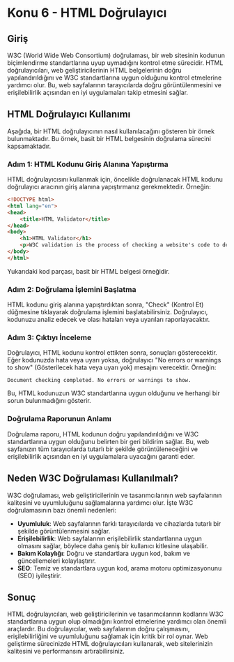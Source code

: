 # Konu 6 - HTML Doğrulayıcı

## Giriş

W3C (World Wide Web Consortium) doğrulaması, bir web sitesinin kodunun biçimlendirme standartlarına uyup uymadığını kontrol etme sürecidir. HTML doğrulayıcıları, web geliştiricilerinin HTML belgelerinin doğru yapılandırıldığını ve W3C standartlarına uygun olduğunu kontrol etmelerine yardımcı olur. Bu, web sayfalarının tarayıcılarda doğru görüntülenmesini ve erişilebilirlik açısından en iyi uygulamaları takip etmesini sağlar.

## HTML Doğrulayıcı Kullanımı

Aşağıda, bir HTML doğrulayıcının nasıl kullanılacağını gösteren bir örnek bulunmaktadır. Bu örnek, basit bir HTML belgesinin doğrulama sürecini kapsamaktadır.

### Adım 1: HTML Kodunu Giriş Alanına Yapıştırma

HTML doğrulayıcısını kullanmak için, öncelikle doğrulanacak HTML kodunu doğrulayıcı aracının giriş alanına yapıştırmanız gerekmektedir. Örneğin:

```html
<!DOCTYPE html>
<html lang="en">
<head>
    <title>HTML Validator</title>
</head>
<body>
    <h1>HTML Validator</h1>
    <p>W3C validation is the process of checking a website's code to determine if it follows the formatting standards.</p>
</body>
</html>
```

Yukarıdaki kod parçası, basit bir HTML belgesi örneğidir.

### Adım 2: Doğrulama İşlemini Başlatma

HTML kodunu giriş alanına yapıştırdıktan sonra, "Check" (Kontrol Et) düğmesine tıklayarak doğrulama işlemini başlatabilirsiniz. Doğrulayıcı, kodunuzu analiz edecek ve olası hataları veya uyarıları raporlayacaktır.

### Adım 3: Çıktıyı İnceleme

Doğrulayıcı, HTML kodunu kontrol ettikten sonra, sonuçları gösterecektir. Eğer kodunuzda hata veya uyarı yoksa, doğrulayıcı "No errors or warnings to show" (Gösterilecek hata veya uyarı yok) mesajını verecektir. Örneğin:

```plaintext
Document checking completed. No errors or warnings to show.
```

Bu, HTML kodunuzun W3C standartlarına uygun olduğunu ve herhangi bir sorun bulunmadığını gösterir.

### Doğrulama Raporunun Anlamı

Doğrulama raporu, HTML kodunun doğru yapılandırıldığını ve W3C standartlarına uygun olduğunu belirten bir geri bildirim sağlar. Bu, web sayfanızın tüm tarayıcılarda tutarlı bir şekilde görüntüleneceğini ve erişilebilirlik açısından en iyi uygulamalara uyacağını garanti eder.

## Neden W3C Doğrulaması Kullanılmalı?

W3C doğrulaması, web geliştiricilerinin ve tasarımcılarının web sayfalarının kalitesini ve uyumluluğunu sağlamalarına yardımcı olur. İşte W3C doğrulamasının bazı önemli nedenleri:

- **Uyumluluk**: Web sayfalarının farklı tarayıcılarda ve cihazlarda tutarlı bir şekilde görüntülenmesini sağlar.
- **Erişilebilirlik**: Web sayfalarının erişilebilirlik standartlarına uygun olmasını sağlar, böylece daha geniş bir kullanıcı kitlesine ulaşabilir.
- **Bakım Kolaylığı**: Doğru ve standartlara uygun kod, bakım ve güncellemeleri kolaylaştırır.
- **SEO**: Temiz ve standartlara uygun kod, arama motoru optimizasyonunu (SEO) iyileştirir.

## Sonuç

HTML doğrulayıcıları, web geliştiricilerinin ve tasarımcılarının kodlarını W3C standartlarına uygun olup olmadığını kontrol etmelerine yardımcı olan önemli araçlardır. Bu doğrulayıcılar, web sayfalarının doğru çalışmasını, erişilebilirliğini ve uyumluluğunu sağlamak için kritik bir rol oynar. Web geliştirme sürecinizde HTML doğrulayıcıları kullanarak, web sitelerinizin kalitesini ve performansını artırabilirsiniz.